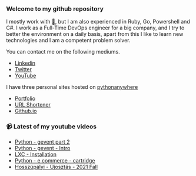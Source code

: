 ### Welcome to my github repository

I mostly work with [:snake:](https://www.python.org/), but I am also experienced in Ruby, Go, Powershell and C#. I work as a Full-Time DevOps engineer for a big company, and I try to better the environment on a daily basis, apart from this I like to learn new technologies and I am a competent problem solver.

You can contact me on the following mediums.
- [Linkedin](https://www.linkedin.com/in/r3ap3rpy)
- [Twitter](https://twitter.com/r3ap3rpy)
- [YouTube](https://www.youtube.com/channel/UC1qkMXH8d2I9DDAtBSeEHqg)

I have three personal sites hosted on [pythonanywhere](https://www.pythonanywhere.com/)
- [Portfolio](http://r3ap3rpy.pythonanywhere.com/)
- [URL Shortener](http://shortenpy.pythonanywhere.com/)
- [Github.io](https://r3ap3rpy.github.io/)

### :video_camera: Latest of my youtube videos
<!-- YOUTUBE:START -->
- [Python - gevent part 2](https://www.youtube.com/watch?v=6rkyHJouYAQ)
- [Python - gevent - Intro](https://www.youtube.com/watch?v=ugYDOUyWFso)
- [LXC - Installation](https://www.youtube.com/watch?v=2U7OZ5VfsL4)
- [Python - e commerce - cartridge](https://www.youtube.com/watch?v=_fc4e9w_md8)
- [Hosszúpályi - Újosztás - 2021 Fall](https://www.youtube.com/watch?v=iZvv6L0GDOU)
<!-- YOUTUBE:END -->

